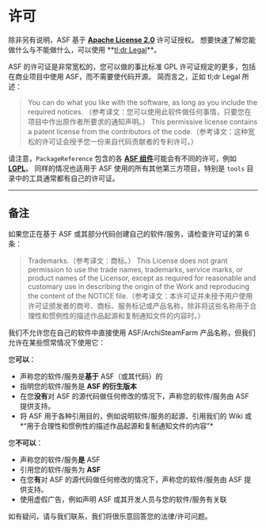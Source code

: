 # 许可

除非另有说明，ASF 基于 **[Apache License 2.0](https://raw.githubusercontent.com/JustArchiNET/ArchiSteamFarm/master/LICENSE-2.0.txt)** 许可证授权。 想要快速了解您能做什么与不能做什么，可以使用 **[tl;dr Legal](https://tldrlegal.com/license/apache-license-2.0-(apache-2.0))**。

ASF 的许可证是非常宽松的，您可以做的事比标准 GPL 许可证规定的更多，包括在商业项目中使用 ASF，而不需要使代码开源。 简而言之，正如 tl;dr Legal 所述：

> You can do what you like with the software, as long as you include the required notices. （参考译文：您可以使用此软件做任何事情，只要您在项目中作出原作者所要求的通知声明。） This permissive license contains a patent license from the contributors of the code.（参考译文：这种宽松的许可证会授予您一份来自代码贡献者的专利许可。）

请注意，`PackageReference` 包含的各 **[ASF 组件](https://github.com/JustArchiNET/ArchiSteamFarm/blob/master/ArchiSteamFarm/ArchiSteamFarm.csproj)**&#8203;可能会有不同的许可，例如 **[LGPL](https://tldrlegal.com/license/gnu-lesser-general-public-license-v3-(lgpl-3))**。 同样的情况也适用于 ASF 使用的所有其他第三方项目，特别是 `tools` 目录中的工具通常都有自己的许可证。

* * *

## 备注

如果您正在基于 ASF 或其部分代码创建自己的软件/服务，请检查许可证的第 6 条：

> Trademarks.（参考译文：商标。） This License does not grant permission to use the trade names, trademarks, service marks, or product names of the Licensor, except as required for reasonable and customary use in describing the origin of the Work and reproducing the content of the NOTICE file.（参考译文：本许可证并未授予用户使用许可证颁发者的商号、商标、服务标记或产品名称，除非将这些名称用于合理性和惯例性的描述作品起源和复制通知文件的内容时。）

我们不允许您在自己的软件中直接使用 ASF/ArchiSteamFarm 产品名称，但我们允许在某些惯常情况下使用它：

您**可以**：

- 声称您的软件/服务是**基于** ASF（或其代码）的
- 指明您的软件/服务是 **ASF 的衍生版本**
- 在您**没有**对 ASF 的源代码做任何修改的情况下，声称您的软件/服务由 ASF 提供支持。
- 将 ASF 用于各种引用目的，例如说明软件/服务的起源、引用我们的 Wiki 或*“用于合理性和惯例性的描述作品起源和复制通知文件的内容”*

您**不可以**：

- 声称您的软件/服务**是** ASF
- 引用您的软件/服务为 **ASF**
- 在您**有**对 ASF 的源代码做任何修改的情况下，声称您的软件/服务由 ASF 提供支持。
- 使用虚假广告，例如声明 ASF 或其开发人员与您的软件/服务有关联

如有疑问，请与我们联系，我们将很乐意回答您的法律/许可问题。